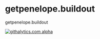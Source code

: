 getpenelope.buildout
====================

getpenelope.buildout

[![githalytics.com alpha](https://cruel-carlota.pagodabox.com/ce6556d8087af23a69cd0a7c990355c7 "githalytics.com")](http://githalytics.com/getpenelope/getpenelope.buildout)
